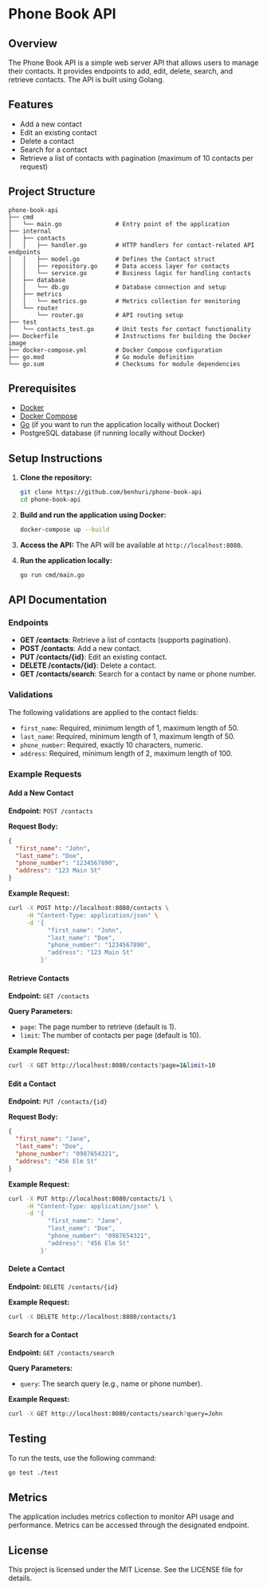 # Phone Book API

## Overview
The Phone Book API is a simple web server API that allows users to manage their contacts. It provides endpoints to add, edit, delete, search, and retrieve contacts. The API is built using Golang.

## Features
- Add a new contact
- Edit an existing contact
- Delete a contact
- Search for a contact
- Retrieve a list of contacts with pagination (maximum of 10 contacts per request)

## Project Structure
```
phone-book-api
├── cmd
│   └── main.go               # Entry point of the application
├── internal
│   ├── contacts
│   │   ├── handler.go        # HTTP handlers for contact-related API endpoints
│   │   ├── model.go          # Defines the Contact struct
│   │   ├── repository.go     # Data access layer for contacts
│   │   └── service.go        # Business logic for handling contacts
│   ├── database
│   │   └── db.go             # Database connection and setup
│   ├── metrics
│   │   └── metrics.go        # Metrics collection for monitoring
│   └── router
│       └── router.go         # API routing setup
├── test
│   └── contacts_test.go      # Unit tests for contact functionality
├── Dockerfile                # Instructions for building the Docker image
├── docker-compose.yml        # Docker Compose configuration
├── go.mod                    # Go module definition
└── go.sum                    # Checksums for module dependencies
```

## Prerequisites
- [Docker](https://www.docker.com/get-started)
- [Docker Compose](https://docs.docker.com/compose/install/)
- [Go](https://golang.org/dl/) (if you want to run the application locally without Docker)
- PostgreSQL database (if running locally without Docker)


## Setup Instructions
1. **Clone the repository:**
   ```sh
   git clone https://github.com/benhuri/phone-book-api
   cd phone-book-api
   ```

2. **Build and run the application using Docker:**
   ```sh
   docker-compose up --build
   ```

3. **Access the API:**
   The API will be available at `http://localhost:8080`.

4. **Run the application locally:**
   ```sh
   go run cmd/main.go
   ```

## API Documentation

### Endpoints
- **GET /contacts**: Retrieve a list of contacts (supports pagination).
- **POST /contacts**: Add a new contact.
- **PUT /contacts/{id}**: Edit an existing contact.
- **DELETE /contacts/{id}**: Delete a contact.
- **GET /contacts/search**: Search for a contact by name or phone number.

### Validations
The following validations are applied to the contact fields:
- `first_name`: Required, minimum length of 1, maximum length of 50.
- `last_name`: Required, minimum length of 1, maximum length of 50.
- `phone_number`: Required, exactly 10 characters, numeric.
- `address`: Required, minimum length of 2, maximum length of 100.

### Example Requests

#### Add a New Contact
**Endpoint:** `POST /contacts`

**Request Body:**
```json
{
  "first_name": "John",
  "last_name": "Doe",
  "phone_number": "1234567890",
  "address": "123 Main St"
}
```

**Example Request:**
```sh
curl -X POST http://localhost:8080/contacts \
     -H "Content-Type: application/json" \
     -d '{
           "first_name": "John",
           "last_name": "Doe",
           "phone_number": "1234567890",
           "address": "123 Main St"
         }'
```

#### Retrieve Contacts
**Endpoint:** `GET /contacts`

**Query Parameters:**
- `page`: The page number to retrieve (default is 1).
- `limit`: The number of contacts per page (default is 10).

**Example Request:**
```sh
curl -X GET http://localhost:8080/contacts?page=1&limit=10
```

#### Edit a Contact
**Endpoint:** `PUT /contacts/{id}`

**Request Body:**
```json
{
  "first_name": "Jane",
  "last_name": "Doe",
  "phone_number": "0987654321",
  "address": "456 Elm St"
}
```

**Example Request:**
```sh
curl -X PUT http://localhost:8080/contacts/1 \
     -H "Content-Type: application/json" \
     -d '{
           "first_name": "Jane",
           "last_name": "Doe",
           "phone_number": "0987654321",
           "address": "456 Elm St"
         }'
```

#### Delete a Contact
**Endpoint:** `DELETE /contacts/{id}`

**Example Request:**
```sh
curl -X DELETE http://localhost:8080/contacts/1
```

#### Search for a Contact
**Endpoint:** `GET /contacts/search`

**Query Parameters:**
- `query`: The search query (e.g., name or phone number).

**Example Request:**
```sh
curl -X GET http://localhost:8080/contacts/search?query=John
```

## Testing
To run the tests, use the following command:
```sh
go test ./test
```

## Metrics
The application includes metrics collection to monitor API usage and performance. Metrics can be accessed through the designated endpoint.

## License
This project is licensed under the MIT License. See the LICENSE file for details.
